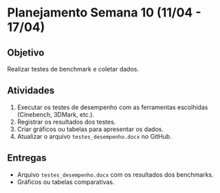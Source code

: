# Planejamento Semana 10 (11/04 - 17/04)

## Objetivo

Realizar testes de benchmark e coletar dados.

## Atividades

1. Executar os testes de desempenho com as ferramentas escolhidas (Cinebench, 3DMark, etc.).
2. Registrar os resultados dos testes.
3. Criar gráficos ou tabelas para apresentar os dados.
4. Atualizar o arquivo `testes_desempenho.docx` no GitHub.

## Entregas

- Arquivo `testes_desempenho.docx` com os resultados dos benchmarks.
- Gráficos ou tabelas comparativas.
